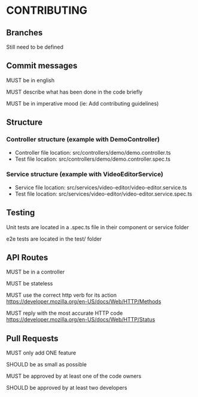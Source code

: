 # CONTRIBUTING

## Branches

Still need to be defined

## Commit messages

MUST be in english

MUST describe what has been done in the code briefly

MUST be in imperative mood (ie: Add contributing guidelines)

## Structure

### Controller structure (example with DemoController)
- Controller file location: src/controllers/demo/demo.controller.ts
- Test file location: src/controllers/demo/demo.controller.spec.ts

### Service structure (example with VideoEditorService)
- Service file location: src/services/video-editor/video-editor.service.ts
- Test file location: src/services/video-editor/video-editor.service.spec.ts

## Testing

Unit tests are located in a .spec.ts file in their component or service folder

e2e tests are located in the test/ folder

## API Routes

MUST be in a controller

MUST be stateless

MUST use the correct http verb for its action
https://developer.mozilla.org/en-US/docs/Web/HTTP/Methods

MUST reply with the most accurate HTTP code
https://developer.mozilla.org/en-US/docs/Web/HTTP/Status

## Pull Requests

MUST only add ONE feature

SHOULD be as small as possible

MUST be approved by at least one of the code owners

SHOULD be approved by at least two developers
